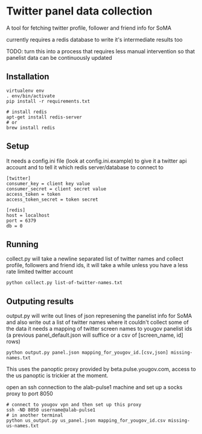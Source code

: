 Twitter panel data collection
=============================

A tool for fetching twitter profile, follower and friend info for SoMA

currently requires a redis database to write it's intermediate results too

TODO: turn this into a process that requires less manual intervention so that
panelist data can be continuously updated

Installation
------------

    virtualenv env
    . env/bin/activate
    pip install -r requirements.txt

    # install redis
    apt-get install redis-server
    # or
    brew install redis

Setup
-----

It needs a config.ini file (look at config.ini.example) to give it a twitter api account
and to tell it which redis server/database to connect to

    [twitter]
    consumer_key = client key value
    consumer_secret = client secret value
    access_token = token
    access_token_secret = token secret

    [redis]
    host = localhost
    port = 6379
    db = 0

Running
-------

collect.py will take a newline separated list of twitter names and collect profile,
followers and friend ids, it will take a while unless you have a less rate limited
twitter account

    python collect.py list-of-twitter-names.txt

Outputing results
-----------------

output.py will write out lines of json represening the panelist info for SoMA and
also write out a list of twitter names where it couldn't collect some of the data
it needs a mapping of twitter screen names to yougov panelist ids (a previous
panel_default.json will suffice or a csv of [screen_name, id] rows)

    python output.py panel.json mapping_for_yougov_id.[csv,json] missing-names.txt

This uses the panoptic proxy provided by beta.pulse.yougov.com, access to the us panoptic
is trickier at the moment.

open an ssh connection to the alab-pulse1 machine and set up a socks proxy to port 8050

    # connect to yougov vpn and then set up this proxy
    ssh -ND 8050 username@alab-pulse1
    # in another terminal
    python us_output.py us_panel.json mapping_for_yougov_id.csv missing-us-names.txt

